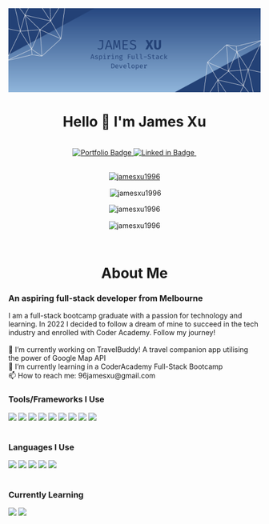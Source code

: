 <div id="header" align="center">
  <img src="./banner.png"/>
</div>

<h1 align="center">Hello 👋 I'm James Xu</h1>

<br />

<div align="center" id="badges">
    <a href="https://portfolio-jamesxu.netlify.app/" target="_blank">
        <img src="https://img.shields.io/badge/my_portfolio-000?style=for-the-badge&logo=ko-fi&logoColor=white" height="28" alt="Portfolio Badge"/>
    </a>
    <a href="https://www.linkedin.com/in/jamesxu1996/" target="_blank">
        <img src="https://img.shields.io/badge/linkedin-0A66C2?style=for-the-badge&logo=linkedin&logoColor=white" height="28" alt="Linked in Badge"/>
    </a>
    <img src="https://komarev.com/ghpvc/?username=jamesxu1996&style=flat-square&color=bee1e6" alt=""height="28"/>
</div>

<br />


<div align="center" id="stats">
<p align="center"> <a href="https://github.com/ryo-ma/github-profile-trophy"><img src="https://github-profile-trophy.vercel.app/?username=jamesxu1996&column=-1" alt="jamesxu1996" /></a> </p>

<p>&nbsp;<img align="center" src="https://github-readme-stats.vercel.app/api?username=jamesxu1996&show_icons=true&locale=en" alt="jamesxu1996"/></p>

<p><img align="center" src="https://github-readme-streak-stats.herokuapp.com/?user=jamesxu1996&" alt="jamesxu1996"/></p>

<p><img align="center" src="https://github-readme-stats.vercel.app/api/top-langs?username=jamesxu1996&show_icons=true&locale=en&langs_count=6&layout=compact" alt="jamesxu1996" width="495"/></p>
</div>

<br />

<h1 align="center">About Me</h1>
<h3 align="left">An aspiring full-stack developer from Melbourne</h3>
<div>
  I am a full-stack bootcamp graduate with a passion for technology and learning. In 2022 I decided to follow a dream of mine to succeed in the tech industry and enrolled with Coder Academy. Follow my journey!
</div>

<br />

<div>
  🔭 I’m currently working on TravelBuddy! A travel companion app utilising the power of Google Map API </br>
  🌱 I’m currently learning in a CoderAcademy Full-Stack Bootcamp </br>
  📫 How to reach me: 96jamesxu@gmail.com </br>
</div>

<h3 align="left">Tools/Frameworks I Use</h3>
<div>
  <img src="https://img.shields.io/badge/-Visual%20Studio%20Code-23A9F2?style=for-the-badge&logo=Visual%20Studio%20Code&logoColor=white"/>
  <img src="https://img.shields.io/badge/-Github-181717?style=for-the-badge&logo=GitHub&logoColor=white"/>
  <img src="https://img.shields.io/badge/-Git-F44D27?style=for-the-badge&logo=Git&logoColor=white"/>
  <img src="https://img.shields.io/badge/-NPM-CB3837?style=for-the-badge&logo=NPM&logoColor=white"/>
  <img src="https://img.shields.io/badge/-Trello-0079BF?style=for-the-badge&logo=Trello&logoColor=white"/>
  <img src="https://img.shields.io/badge/-Notion-000000?style=for-the-badge&logo=Notion&logoColor=white"/>
  <img src="https://img.shields.io/badge/-Ruby On Rails-9b111e?style=for-the-badge&logo=rubyonrails&logoColor=white"/>
  <img src="https://img.shields.io/badge/-React-61dbfb?style=for-the-badge&logo=react&logoColor=white"/>
  <img src="https://img.shields.io/badge/-Node-50C878?style=for-the-badge&logo=node.js&logoColor=white"/>
</div>

<br />

<h3 align="left">Languages I Use</h3>
<div>
  <img src="https://img.shields.io/badge/-HTML5-E34F26?style=for-the-badge&logo=HTML5&logoColor=white"/>
  <img src="https://img.shields.io/badge/-CSS3-1572B6?style=for-the-badge&logo=CSS3&logoColor=white"/>
  <img src="https://img.shields.io/badge/-Sass-FFC0CB?style=for-the-badge&logo=sass&logoColor=white"/>
  <img src="https://img.shields.io/badge/-JavaScript-FFFF00?style=for-the-badge&logo=javascript&logoColor=white"/>
  <img src="https://img.shields.io/badge/-Ruby-9b111e?style=for-the-badge&logo=ruby&logoColor=white"/>
</div>

<br />

<h3 align="left">Currently Learning</h3>
<div>
  <img src="https://img.shields.io/badge/-Python-FFFF00?style=for-the-badge&logo=python&logoColor=white"/>
  <img src="https://img.shields.io/badge/-MongoDB-023020?style=for-the-badge&logo=mongodb&logoColor=white"/>
</div>

<br />


<!--
**jamesxu1996/jamesxu1996** is a ✨ _special_ ✨ repository because its `README.md` (this file) appears on your GitHub profile.

Here are some ideas to get you started:

- 🔭 I’m currently working on ...
- 🌱 I’m currently learning ...
- 👯 I’m looking to collaborate on ...
- 🤔 I’m looking for help with ...
- 💬 Ask me about ...
- 📫 How to reach me: ...
- 😄 Pronouns: ...
- ⚡ Fun fact: ...
-->
